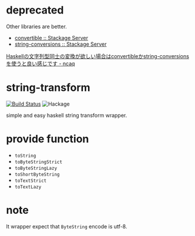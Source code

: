 # deprecated

Other libraries are better.

* [convertible :: Stackage Server](https://www.stackage.org/package/convertible)
* [string-conversions :: Stackage Server](https://www.stackage.org/package/string-conversions)

[Haskellの文字列型同士の変換が欲しい場合はconvertibleかstring-conversionsを使うと良い感じです - ncaq](https://www.ncaq.net/2021/09/21/13/56/20/)

# string-transform

[![Build Status](https://travis-ci.org/ncaq/string-transform.svg?branch=master)](https://travis-ci.org/ncaq/string-transform)
![Hackage](https://img.shields.io/hackage/v/string-transform.svg)

simple and easy haskell string transform wrapper.

# provide function

* `toString`
* `toByteStringStrict`
* `toByteStringLazy`
* `toShortByteString`
* `toTextStrict`
* `toTextLazy`

# note

It wrapper expect that `ByteString` encode is utf-8.
